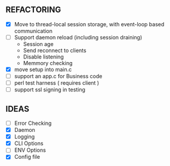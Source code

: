 ## REFACTORING

  -  [x] Move to thread-local session storage, with event-loop based communication
  -  [ ] Support daemon reload (including session draining)
    -  Session age
    -  Send reconnect to clients
    -  Disable listening
    -  Memmory checking
  -  [x] move setup into main.c
  -  [ ] support an app.c for Business code
  -  [ ] perl test harness ( requires client )
  -  [ ] support ssl signing in testing

## IDEAS

  -  [ ] Error Checking
  -  [x] Daemon
  -  [x] Logging
  -  [x] CLI Options
  -  [ ] ENV Options
  -  [x] Config file

